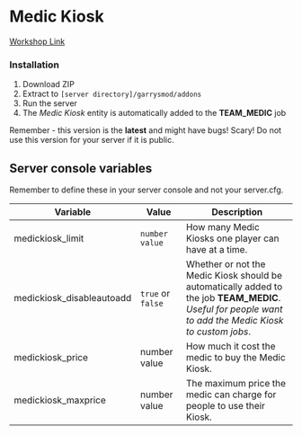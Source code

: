# Medic Kiosk
[Workshop Link](http://steamcommunity.com/sharedfiles/filedetails/?id=771173724)
### Installation
1. Download ZIP
2. Extract to `[server directory]/garrysmod/addons`
3. Run the server
4. The _Medic Kiosk_ entity is automatically added to the **TEAM_MEDIC** job

Remember - this version is the **latest** and might have bugs! Scary!
Do not use this version for your server if it is public.

## Server console variables

Remember to define these in your server console and not your server.cfg.

| Variable | Value | Description |
| --- | --- | --- |
| medickiosk_limit | `number value` | How many Medic Kiosks one player can have at a time. |
| medickiosk_disableautoadd | `true` or `false` | Whether or not the Medic Kiosk should be <br/> automatically added to the job **TEAM_MEDIC**. <br/>_Useful for people want to add the Medic Kiosk to custom jobs_.|
| medickiosk_price | number value | How much it cost the medic to buy the Medic Kiosk. |
| medickiosk_maxprice | number value | The maximum price the medic can charge for people to use their Kiosk. |
